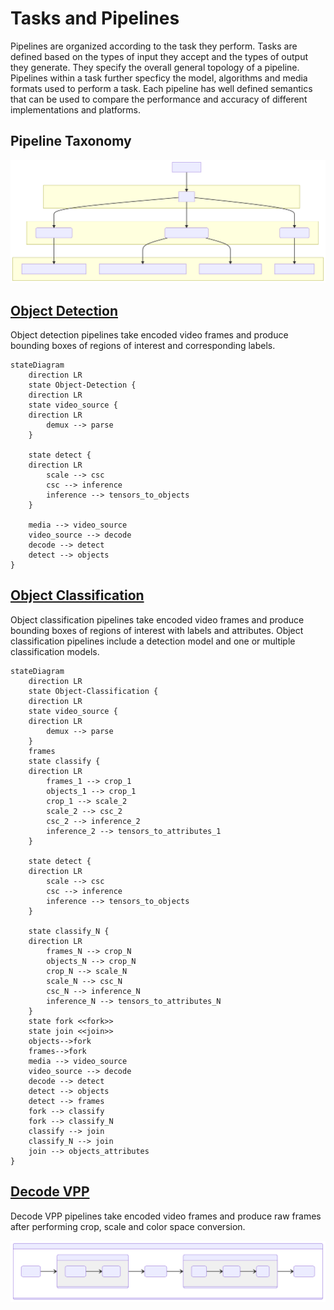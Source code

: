 # Tasks and Pipelines

Pipelines are organized according to the task they perform. Tasks are
defined based on the types of input they accept and the types of
output they generate. They specify the overall general topology of a
pipeline. Pipelines within a task further specficy the model,
algorithms and media formats used to perform a task. Each pipeline has
well defined semantics that can be used to compare the performance and
accuracy of different implementations and platforms. 

## Pipeline Taxonomy

![diagram](./tasks-and-pipelines-1.svg)

## [Object Detection](../pipelines/video/object-detection)

Object detection pipelines take encoded video frames and produce bounding boxes of regions of interest and corresponding labels.

```mermaid
stateDiagram
    direction LR 
    state Object-Detection {
    direction LR
    state video_source {
	direction LR
		demux --> parse 
    }
   
    state detect {
	direction LR
		scale --> csc
		csc --> inference
		inference --> tensors_to_objects
    }
    
    media --> video_source
    video_source --> decode
    decode --> detect
    detect --> objects
} 
```

## [Object Classification](../pipelines/video/object-classification)
Object classification pipelines take encoded video frames and produce bounding boxes of regions of interest with labels and attributes.
Object classification pipelines include a detection model and one or multiple classification models.

```
stateDiagram
    direction LR
    state Object-Classification {
	direction LR
    state video_source {
	direction LR
		demux --> parse 
    }
	frames
	state classify {
	direction LR
		frames_1 --> crop_1
		objects_1 --> crop_1
		crop_1 --> scale_2
		scale_2 --> csc_2
		csc_2 --> inference_2
		inference_2 --> tensors_to_attributes_1
	}
    
    state detect {
	direction LR
		scale --> csc
		csc --> inference
		inference --> tensors_to_objects
    }
	
	state classify_N {
	direction LR
		frames_N --> crop_N
		objects_N --> crop_N
		crop_N --> scale_N
		scale_N --> csc_N
		csc_N --> inference_N
		inference_N --> tensors_to_attributes_N
	}
    state fork <<fork>>
	state join <<join>>
	objects-->fork
	frames-->fork
    media --> video_source
    video_source --> decode
    decode --> detect
    detect --> objects
	detect --> frames
	fork --> classify
	fork --> classify_N
	classify --> join 
	classify_N --> join 
	join --> objects_attributes
} 
```

## [Decode VPP](../pipelines/video/decode-vpp)

Decode VPP pipelines take encoded video frames and produce raw frames
after performing crop, scale and color space conversion.

![diagram](../pipelines/video/decode-vpp/README-1.svg)
